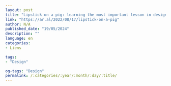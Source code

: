 ```yaml
---
layout: post
title: "Lipstick on a pig: learning the most important lesson in design"
link: "https://ar.al/2022/08/17/lipstick-on-a-pig"
author: N/A
published_date: "19/05/2024"
description: ""
language: en
categories:
- Liens

tags:
- "Design"

og-tags: "Design"
permalink: /:categories/:year/:month/:day/:title/
---
```

